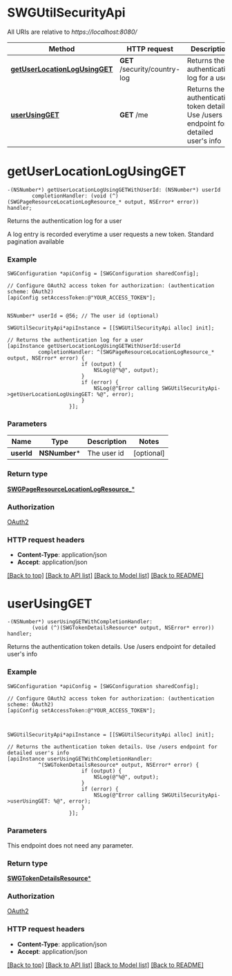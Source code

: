 # SWGUtilSecurityApi

All URIs are relative to *https://localhost:8080/*

Method | HTTP request | Description
------------- | ------------- | -------------
[**getUserLocationLogUsingGET**](SWGUtilSecurityApi.md#getuserlocationlogusingget) | **GET** /security/country-log | Returns the authentication log for a user
[**userUsingGET**](SWGUtilSecurityApi.md#userusingget) | **GET** /me | Returns the authentication token details. Use /users endpoint for detailed user&#39;s info


# **getUserLocationLogUsingGET**
```objc
-(NSNumber*) getUserLocationLogUsingGETWithUserId: (NSNumber*) userId
        completionHandler: (void (^)(SWGPageResourceLocationLogResource_* output, NSError* error)) handler;
```

Returns the authentication log for a user

A log entry is recorded everytime a user requests a new token. Standard pagination available

### Example 
```objc
SWGConfiguration *apiConfig = [SWGConfiguration sharedConfig];

// Configure OAuth2 access token for authorization: (authentication scheme: OAuth2)
[apiConfig setAccessToken:@"YOUR_ACCESS_TOKEN"];


NSNumber* userId = @56; // The user id (optional)

SWGUtilSecurityApi*apiInstance = [[SWGUtilSecurityApi alloc] init];

// Returns the authentication log for a user
[apiInstance getUserLocationLogUsingGETWithUserId:userId
          completionHandler: ^(SWGPageResourceLocationLogResource_* output, NSError* error) {
                        if (output) {
                            NSLog(@"%@", output);
                        }
                        if (error) {
                            NSLog(@"Error calling SWGUtilSecurityApi->getUserLocationLogUsingGET: %@", error);
                        }
                    }];
```

### Parameters

Name | Type | Description  | Notes
------------- | ------------- | ------------- | -------------
 **userId** | **NSNumber***| The user id | [optional] 

### Return type

[**SWGPageResourceLocationLogResource_***](SWGPageResourceLocationLogResource_.md)

### Authorization

[OAuth2](../README.md#OAuth2)

### HTTP request headers

 - **Content-Type**: application/json
 - **Accept**: application/json

[[Back to top]](#) [[Back to API list]](../README.md#documentation-for-api-endpoints) [[Back to Model list]](../README.md#documentation-for-models) [[Back to README]](../README.md)

# **userUsingGET**
```objc
-(NSNumber*) userUsingGETWithCompletionHandler: 
        (void (^)(SWGTokenDetailsResource* output, NSError* error)) handler;
```

Returns the authentication token details. Use /users endpoint for detailed user's info

### Example 
```objc
SWGConfiguration *apiConfig = [SWGConfiguration sharedConfig];

// Configure OAuth2 access token for authorization: (authentication scheme: OAuth2)
[apiConfig setAccessToken:@"YOUR_ACCESS_TOKEN"];



SWGUtilSecurityApi*apiInstance = [[SWGUtilSecurityApi alloc] init];

// Returns the authentication token details. Use /users endpoint for detailed user's info
[apiInstance userUsingGETWithCompletionHandler: 
          ^(SWGTokenDetailsResource* output, NSError* error) {
                        if (output) {
                            NSLog(@"%@", output);
                        }
                        if (error) {
                            NSLog(@"Error calling SWGUtilSecurityApi->userUsingGET: %@", error);
                        }
                    }];
```

### Parameters
This endpoint does not need any parameter.

### Return type

[**SWGTokenDetailsResource***](SWGTokenDetailsResource.md)

### Authorization

[OAuth2](../README.md#OAuth2)

### HTTP request headers

 - **Content-Type**: application/json
 - **Accept**: application/json

[[Back to top]](#) [[Back to API list]](../README.md#documentation-for-api-endpoints) [[Back to Model list]](../README.md#documentation-for-models) [[Back to README]](../README.md)

